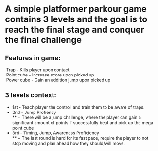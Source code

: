 
# A simple platformer parkour game contains 3 levels and the goal is to reach the final stage and conquer the final challenge

## Features in game:
&nbsp;Trap - Kills player upon contact  
&nbsp;Point cube - Increase score upon picked up  
&nbsp;Power cube - Gain an addition jump upon picked up

## 3 levels context:
* 1st - Teach player the controll and train them to be aware of traps.  
* 2nd - Jump Profiency  
** + There will be a jump challenge, where the player can gain a significant amount of points if successfully beat and pick up the mega point cube  
* 3rd - Timing, Jump, Awareness Proficiency  
** + The last round is hard for its fast pace, require the player to not stop moving and plan ahead how they should/will move.
